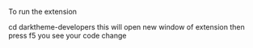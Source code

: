 To run the extension

cd darktheme-developers this will open new window of extension then press f5 you see your code change
